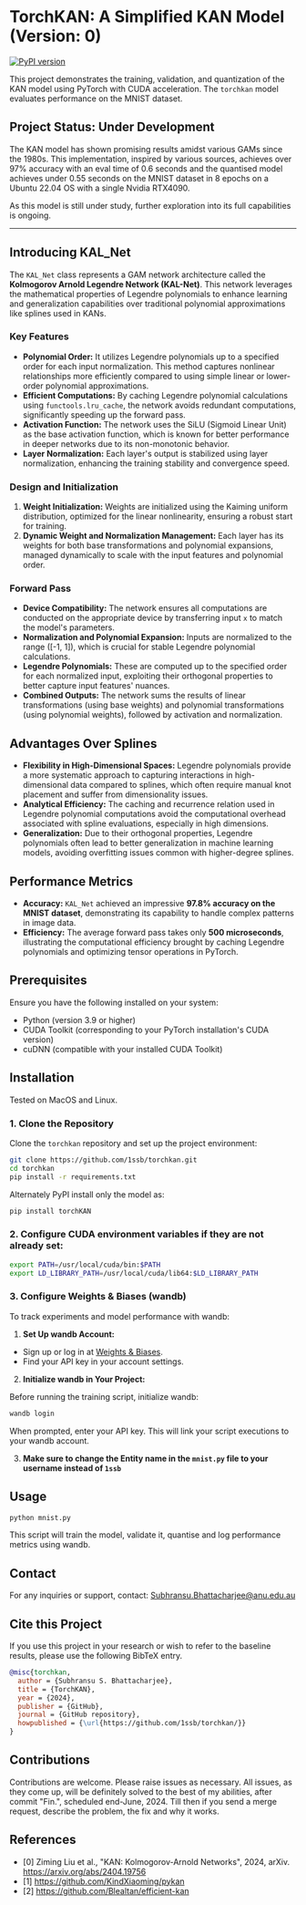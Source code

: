 # TorchKAN: A Simplified KAN Model (Version: 0)
[![PyPI version](https://badge.fury.io/py/TorchKAN.svg)](https://pypi.org/project/TorchKAN/)

This project demonstrates the training, validation, and quantization of the KAN model using PyTorch with CUDA acceleration. The `torchkan` model evaluates performance on the MNIST dataset.

## Project Status: Under Development

The KAN model has shown promising results amidst various GAMs since the 1980s. This implementation, inspired by various sources, achieves over 97% accuracy with an eval time of 0.6 seconds and the quantised model achieves under 0.55 seconds on the MNIST dataset in 8 epochs on a Ubuntu 22.04 OS with a single Nvidia RTX4090. 

As this model is still under study, further exploration into its full capabilities is ongoing.

---

## Introducing KAL_Net

The `KAL_Net` class represents a GAM network architecture called the **Kolmogorov Arnold Legendre Network (KAL-Net)**. This network leverages the mathematical properties of Legendre polynomials to enhance learning and generalization capabilities over traditional polynomial approximations like splines used in KANs.

### Key Features

- **Polynomial Order:** It utilizes Legendre polynomials up to a specified order for each input normalization. This method captures nonlinear relationships more efficiently compared to using simple linear or lower-order polynomial approximations.
- **Efficient Computations:** By caching Legendre polynomial calculations using `functools.lru_cache`, the network avoids redundant computations, significantly speeding up the forward pass.
- **Activation Function:** The network uses the SiLU (Sigmoid Linear Unit) as the base activation function, which is known for better performance in deeper networks due to its non-monotonic behavior.
- **Layer Normalization:** Each layer's output is stabilized using layer normalization, enhancing the training stability and convergence speed.

### Design and Initialization

1. **Weight Initialization:** Weights are initialized using the Kaiming uniform distribution, optimized for the linear nonlinearity, ensuring a robust start for training.
2. **Dynamic Weight and Normalization Management:** Each layer has its weights for both base transformations and polynomial expansions, managed dynamically to scale with the input features and polynomial order.

### Forward Pass

- **Device Compatibility:** The network ensures all computations are conducted on the appropriate device by transferring input `x` to match the model's parameters.
- **Normalization and Polynomial Expansion:** Inputs are normalized to the range \([-1, 1]\), which is crucial for stable Legendre polynomial calculations.
- **Legendre Polynomials:** These are computed up to the specified order for each normalized input, exploiting their orthogonal properties to better capture input features' nuances.
- **Combined Outputs:** The network sums the results of linear transformations (using base weights) and polynomial transformations (using polynomial weights), followed by activation and normalization.

## Advantages Over Splines

- **Flexibility in High-Dimensional Spaces:** Legendre polynomials provide a more systematic approach to capturing interactions in high-dimensional data compared to splines, which often require manual knot placement and suffer from dimensionality issues.
- **Analytical Efficiency:** The caching and recurrence relation used in Legendre polynomial computations avoid the computational overhead associated with spline evaluations, especially in high dimensions.
- **Generalization:** Due to their orthogonal properties, Legendre polynomials often lead to better generalization in machine learning models, avoiding overfitting issues common with higher-degree splines.

## Performance Metrics

- **Accuracy:** `KAL_Net` achieved an impressive **97.8% accuracy on the MNIST dataset**, demonstrating its capability to handle complex patterns in image data.
- **Efficiency:** The average forward pass takes only **500 microseconds**, illustrating the computational efficiency brought by caching Legendre polynomials and optimizing tensor operations in PyTorch.

## Prerequisites

Ensure you have the following installed on your system:

- Python (version 3.9 or higher)
- CUDA Toolkit (corresponding to your PyTorch installation's CUDA version)
- cuDNN (compatible with your installed CUDA Toolkit)

## Installation

Tested on MacOS and Linux.

### 1. Clone the Repository

Clone the `torchkan` repository and set up the project environment:

```bash
git clone https://github.com/1ssb/torchkan.git
cd torchkan
pip install -r requirements.txt
```

Alternately PyPI install only the model as:

```bash
pip install torchKAN
```

### 2. Configure CUDA environment variables if they are not already set:

```bash
export PATH=/usr/local/cuda/bin:$PATH
export LD_LIBRARY_PATH=/usr/local/cuda/lib64:$LD_LIBRARY_PATH
```

### 3. Configure Weights & Biases (wandb)

To track experiments and model performance with wandb:

1. **Set Up wandb Account:**

- Sign up or log in at [Weights & Biases](https://wandb.ai).
- Find your API key in your account settings.

2. **Initialize wandb in Your Project:**

Before running the training script, initialize wandb:

```python
wandb login
```

When prompted, enter your API key. This will link your script executions to your wandb account.

3. **Make sure to change the Entity name in the `mnist.py` file to your username instead of `1ssb`**

## Usage

```python
python mnist.py
```
This script will train the model, validate it, quantise and log performance metrics using wandb.

## Contact

For any inquiries or support, contact: Subhransu.Bhattacharjee@anu.edu.au

## Cite this Project

If you use this project in your research or wish to refer to the baseline results, please use the following BibTeX entry.

```bibtex
@misc{torchkan,
  author = {Subhransu S. Bhattacharjee},
  title = {TorchKAN},
  year = {2024},
  publisher = {GitHub},
  journal = {GitHub repository},
  howpublished = {\url{https://github.com/1ssb/torchkan/}}
}
```

## Contributions

Contributions are welcome. Please raise issues as necessary. All issues, as they come up, will be definitely solved to the best of my abilities, after commit "Fin.", scheduled end-June, 2024. Till then if you send a merge request, describe the problem, the fix and why it works.

## References

- [0] Ziming Liu et al., "KAN: Kolmogorov-Arnold Networks", 2024, arXiv. https://arxiv.org/abs/2404.19756
- [1] https://github.com/KindXiaoming/pykan
- [2] https://github.com/Blealtan/efficient-kan
